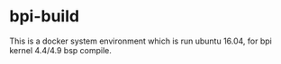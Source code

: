 # bpi-build

  This is a docker system environment which is run ubuntu 16.04, for bpi kernel 4.4/4.9 bsp compile.
